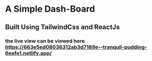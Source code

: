 #   A Simple Dash-Board 
## Built Using TailwindCss and ReactJs 
### the live view can be viewed here https://663e5ed08036312ab3d7189e--tranquil-pudding-6eefe1.netlify.app/ 
